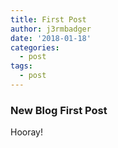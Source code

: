 ```yaml
---
title: First Post
author: j3rmbadger
date: '2018-01-18'
categories:
  - post
tags:
  - post
---
```


### New Blog First Post

Hooray!
